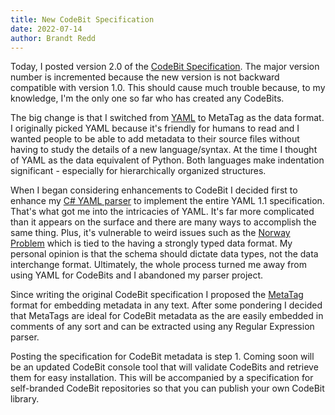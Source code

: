 ```yaml
---
title: New CodeBit Specification
date: 2022-07-14
author: Brandt Redd
---
```

Today, I posted version 2.0 of the [CodeBit Specification](/CodeBit). The major version number is incremented because the new version is not backward compatible with version 1.0. This should cause much trouble because, to my knowledge, I'm the only one so far who has created any CodeBits.

The big change is that I switched from [YAML](https://yaml.org/) to MetaTag as the data format. I originally picked YAML because it's friendly for humans to read and I wanted people to be able to add metadata to their source files without having to study the details of a new language/syntax. At the time I thought of YAML as the data equivalent of Python. Both languages make indentation significant - especially for hierarchically organized structures.

When I began considering enhancements to CodeBit I decided first to enhance my [C# YAML parser](https://github.com/filemeta/yaml) to implement the entire YAML 1.1 specification. That's what got me into the intricacies of YAML. It's far more complicated than it appears on the surface and there are many ways to accomplish the same thing. Plus, it's vulnerable to weird issues such as the [Norway Problem](https://www.bram.us/2022/01/11/yaml-the-norway-problem/) which is tied to the having a strongly typed data format. My personal opinion is that the schema should dictate data types, not the data interchange format. Ultimately, the whole process turned me away from using YAML for CodeBits and I abandoned my parser project.

Since writing the original CodeBit specification I proposed the [MetaTag](/MetaTag) format for embedding metadata in any text. After some pondering I decided that MetaTags are ideal for CodeBit metadata as the are easily embedded in comments of any sort and can be extracted using any Regular Expression parser.

Posting the specification for CodeBit metadata is step 1. Coming soon will be an updated CodeBit console tool that will validate CodeBits and retrieve them for easy installation. This will be accompanied by a specification for self-branded CodeBit repositories so that you can publish your own CodeBit library.